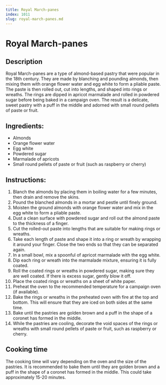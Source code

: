 ```yaml
---
title: Royal March-panes
index: 1011
slug: royal-march-panes.md
---
```


# Royal March-panes

## Description
Royal March-panes are a type of almond-based pastry that were popular in the 18th century. They are made by blanching and pounding almonds, then mixing them with orange flower water and egg white to form a pliable paste. The paste is then rolled out, cut into lengths, and shaped into rings or wreaths. The rings are dipped in apricot marmalade and rolled in powdered sugar before being baked in a campaign oven. The result is a delicate, sweet pastry with a puff in the middle and adorned with small round pellets of paste or fruit.

## Ingredients:
- Almonds
- Orange flower water
- Egg white
- Powdered sugar
- Marmalade of apricots
- Small round pellets of paste or fruit (such as raspberry or cherry)

## Instructions:
1. Blanch the almonds by placing them in boiling water for a few minutes, then drain and remove the skins.
2. Pound the blanched almonds in a mortar and pestle until finely ground.
3. Moisten the ground almonds with orange flower water and mix in the egg white to form a pliable paste.
4. Dust a clean surface with powdered sugar and roll out the almond paste to the thickness of a finger.
5. Cut the rolled-out paste into lengths that are suitable for making rings or wreaths.
6. Take each length of paste and shape it into a ring or wreath by wrapping it around your finger. Close the two ends so that they can be separated again.
7. In a small bowl, mix a spoonful of apricot marmalade with the egg white.
8. Dip each ring or wreath into the marmalade mixture, ensuring it is fully coated.
9. Roll the coated rings or wreaths in powdered sugar, making sure they are well coated. If there is excess sugar, gently blow it off.
10. Place the coated rings or wreaths on a sheet of white paper.
11. Preheat the oven to the recommended temperature for a campaign oven (if available).
12. Bake the rings or wreaths in the preheated oven with fire at the top and bottom. This will ensure that they are iced on both sides at the same time.
13. Bake until the pastries are golden brown and a puff in the shape of a coronet has formed in the middle.
14. While the pastries are cooling, decorate the void spaces of the rings or wreaths with small round pellets of paste or fruit, such as raspberry or cherry.

## Cooking time
The cooking time will vary depending on the oven and the size of the pastries. It is recommended to bake them until they are golden brown and a puff in the shape of a coronet has formed in the middle. This could take approximately 15-20 minutes.
